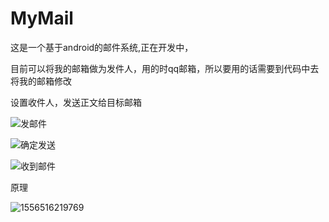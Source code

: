 # MyMail
这是一个基于android的邮件系统,正在开发中，

目前可以将我的邮箱做为发件人，用的时qq邮箱，所以要用的话需要到代码中去将我的邮箱修改

设置收件人，发送正文给目标邮箱

![发邮件](C:\Users\lenovo123\Desktop\发邮件.png)

![确定发送](C:\Users\lenovo123\Desktop\确定发送.png)

![收到邮件](C:\Users\lenovo123\Desktop\收到邮件.png)



原理

![1556516219769](C:\Users\lenovo123\AppData\Roaming\Typora\typora-user-images\1556516219769.png)